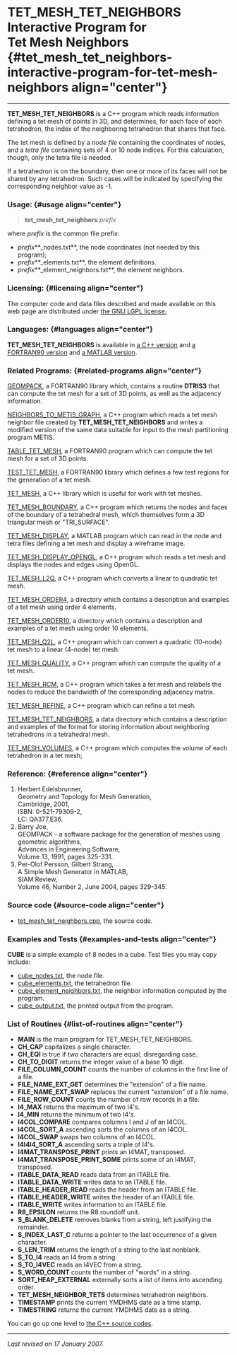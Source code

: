 TET\_MESH\_TET\_NEIGHBORS\
Interactive Program for\
Tet Mesh Neighbors {#tet_mesh_tet_neighbors-interactive-program-for-tet-mesh-neighbors align="center"}
==========================

------------------------------------------------------------------------

**TET\_MESH\_TET\_NEIGHBORS** is a C++ program which reads information
defining a tet mesh of points in 3D, and determines, for each face of
each tetrahedron, the index of the neighboring tetrahedron that shares
that face.

The tet mesh is defined by a *node file* containing the coordinates of
nodes, and a *tetra file* containing sets of 4 or 10 node indices. For
this calculation, though, only the tetra file is needed.

If a tetrahedron is on the boundary, then one or more of its faces will
not be shared by any tetrahedron. Such cases will be indicated by
specifying the corresponding neighbor value as -1.

### Usage: {#usage align="center"}

> **tet\_mesh\_tet\_neighbors** *prefix*

where *prefix* is the common file prefix:

-   *prefix***\_nodes.txt**, the node coordinates (not needed by this
    program);
-   *prefix***\_elements.txt**, the element definitions.
-   *prefix***\_element\_neighbors.txt**, the element neighbors.

### Licensing: {#licensing align="center"}

The computer code and data files described and made available on this
web page are distributed under [the GNU LGPL
license.](../../txt/gnu_lgpl.txt)

### Languages: {#languages align="center"}

**TET\_MESH\_TET\_NEIGHBORS** is available in [a C++
version](../../cpp_src/tet_mesh_tet_neighbors/tet_mesh_tet_neighbors.html)
and [a FORTRAN90
version](../../f_src/tet_mesh_tet_neighbors/tet_mesh_tet_neighbors.html)
and [a MATLAB
version](../../m_src/tet_mesh_tet_neighbors/tet_mesh_tet_neighbors.html).

### Related Programs: {#related-programs align="center"}

[GEOMPACK](../../f_src/geompack/geompack.html), a FORTRAN90 library
which, contains a routine **DTRIS3** that can compute the tet mesh for a
set of 3D points, as well as the adjacency information.

[NEIGHBORS\_TO\_METIS\_GRAPH](../../cpp_src/neighbors_to_metis_graph/neighbors_to_metis_graph.html),
a C++ program which reads a tet mesh neighbor file created by
**TET\_MESH\_TET\_NEIGHBORS** and writes a modified version of the same
data suitable for input to the mesh partitioning program METIS.

[TABLE\_TET\_MESH](../../f_src/table_tet_mesh/table_tet_mesh.html), a
FORTRAN90 program which can compute the tet mesh for a set of 3D points.

[TEST\_TET\_MESH](../../f_src/test_tet_mesh/test_tet_mesh.html), a
FORTRAN90 library which defines a few test regions for the generation of
a tet mesh.

[TET\_MESH](../../cpp_src/tet_mesh/tet_mesh.html), a C++ library which
is useful for work with tet meshes.

[TET\_MESH\_BOUNDARY](../../cpp_src/tet_mesh_boundary/tet_mesh_boundary.html),
a C++ program which returns the nodes and faces of the boundary of a
tetrahedral mesh, which themselves form a 3D triangular mesh or
"TRI\_SURFACE".

[TET\_MESH\_DISPLAY](../../m_src/tet_mesh_display/tet_mesh_display.html),
a MATLAB program which can read in the node and tetra files defining a
tet mesh and display a wireframe image.

[TET\_MESH\_DISPLAY\_OPENGL](../../cpp_src/tet_mesh_display_opengl/tet_mesh_display_opengl.html),
a C++ program which reads a tet mesh and displays the nodes and edges
using OpenGL.

[TET\_MESH\_L2Q](../../cpp_src/tet_mesh_l2q/tet_mesh_l2q.html), a C++
program which converts a linear to quadratic tet mesh.

[TET\_MESH\_ORDER4](../../data/tet_mesh_order4/tet_mesh_order4.html), a
directory which contains a description and examples of a tet mesh using
order 4 elements.

[TET\_MESH\_ORDER10](../../data/tet_mesh_order10/tet_mesh_order10.html),
a directory which contains a description and examples of a tet mesh
using order 10 elements.

[TET\_MESH\_Q2L](../../cpp_src/tet_mesh_q2l/tet_mesh_q2l.html), a C++
program which can convert a quadratic (10-node) tet mesh to a linear
(4-node) tet mesh.

[TET\_MESH\_QUALITY](../../cpp_src/tet_mesh_quality/tet_mesh_quality.html),
a C++ program which can compute the quality of a tet mesh.

[TET\_MESH\_RCM](../../cpp_src/tet_mesh_rcm/tet_mesh_rcm.html), a C++
program which takes a tet mesh and relabels the nodes to reduce the
bandwidth of the corresponding adjacency matrix.

[TET\_MESH\_REFINE](../../cpp_src/tet_mesh_refine/tet_mesh_refine.html),
a C++ program which can refine a tet mesh.

[TET\_MESH\_TET\_NEIGHBORS](../../data/tet_mesh_tet_neighbors/tet_mesh_tet_neighbors.html),
a data directory which contains a description and examples of the format
for storing information about neighboring tetrahedrons in a tetrahedral
mesh.

[TET\_MESH\_VOLUMES](../../cpp_src/tet_mesh_volumes/tet_mesh_volumes.html),
a C++ program which computes the volume of each tetrahedron in a tet
mesh;

### Reference: {#reference align="center"}

1.  Herbert Edelsbrunner,\
    Geometry and Topology for Mesh Generation,\
    Cambridge, 2001,\
    ISBN: 0-521-79309-2,\
    LC: QA377.E36.
2.  Barry Joe,\
    GEOMPACK - a software package for the generation of meshes using
    geometric algorithms,\
    Advances in Engineering Software,\
    Volume 13, 1991, pages 325-331.
3.  Per-Olof Persson, Gilbert Strang,\
    A Simple Mesh Generator in MATLAB,\
    SIAM Review,\
    Volume 46, Number 2, June 2004, pages 329-345.

### Source code {#source-code align="center"}

-   [tet\_mesh\_tet\_neighbors.cpp](tet_mesh_tet_neighbors.cpp), the
    source code.

### Examples and Tests {#examples-and-tests align="center"}

**CUBE** is a simple example of 8 nodes in a cube. Test files you may
copy include:

-   [cube\_nodes.txt](cube_nodes.txt), the node file.
-   [cube\_elements.txt](cube_elements.txt), the tetrahedron file.
-   [cube\_element\_neighbors.txt](cube_element_neighbors.txt), the
    neighbor information computed by the program.
-   [cube\_output.txt](cube_output.txt), the printed output from the
    program.

### List of Routines {#list-of-routines align="center"}

-   **MAIN** is the main program for TET\_MESH\_TET\_NEIGHBORS.
-   **CH\_CAP** capitalizes a single character.
-   **CH\_EQI** is true if two characters are equal, disregarding case.
-   **CH\_TO\_DIGIT** returns the integer value of a base 10 digit.
-   **FILE\_COLUMN\_COUNT** counts the number of columns in the first
    line of a file.
-   **FILE\_NAME\_EXT\_GET** determines the "extension" of a file name.
-   **FILE\_NAME\_EXT\_SWAP** replaces the current "extension" of a file
    name.
-   **FILE\_ROW\_COUNT** counts the number of row records in a file.
-   **I4\_MAX** returns the maximum of two I4's.
-   **I4\_MIN** returns the minimum of two I4's.
-   **I4COL\_COMPARE** compares columns I and J of an I4COL.
-   **I4COL\_SORT\_A** ascending sorts the columns of an I4COL.
-   **I4COL\_SWAP** swaps two columns of an I4COL.
-   **I4I4I4\_SORT\_A** ascending sorts a triple of I4's.
-   **I4MAT\_TRANSPOSE\_PRINT** prints an I4MAT, transposed.
-   **I4MAT\_TRANSPOSE\_PRINT\_SOME** prints some of an I4MAT,
    transposed.
-   **ITABLE\_DATA\_READ** reads data from an ITABLE file.
-   **ITABLE\_DATA\_WRITE** writes data to an ITABLE file.
-   **ITABLE\_HEADER\_READ** reads the header from an ITABLE file.
-   **ITABLE\_HEADER\_WRITE** writes the header of an ITABLE file.
-   **ITABLE\_WRITE** writes information to an ITABLE file.
-   **R8\_EPSILON** returns the R8 roundoff unit.
-   **S\_BLANK\_DELETE** removes blanks from a string, left justifying
    the remainder.
-   **S\_INDEX\_LAST\_C** returns a pointer to the last occurrence of a
    given character.
-   **S\_LEN\_TRIM** returns the length of a string to the last
    nonblank.
-   **S\_TO\_I4** reads an I4 from a string.
-   **S\_TO\_I4VEC** reads an I4VEC from a string.
-   **S\_WORD\_COUNT** counts the number of "words" in a string.
-   **SORT\_HEAP\_EXTERNAL** externally sorts a list of items into
    ascending order.
-   **TET\_MESH\_NEIGHBOR\_TETS** determines tetrahedron neighbors.
-   **TIMESTAMP** prints the current YMDHMS date as a time stamp.
-   **TIMESTRING** returns the current YMDHMS date as a string.

You can go up one level to [the C++ source codes](../cpp_src.html).

------------------------------------------------------------------------

*Last revised on 17 January 2007.*
